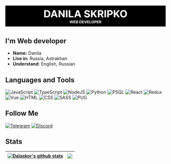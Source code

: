 ![Header](https://github.com/Dalaskor/Dalaskor/blob/main/assets/header.png?raw=true)

## I'm Web developer

- **Name:** Danila
- **Live in:** Russia, Astrakhan
- **Understand**: English, Russian

## Languages and Tools

![JavaScript](https://img.shields.io/badge/-JavaScript-000000?style=for-the-badge&logo=JavaScript)
![TypeScript](https://img.shields.io/badge/-TypeScript-000000?style=for-the-badge&logo=TypeScript)
![NodeJS](https://img.shields.io/badge/-NodeJs-000000?style=for-the-badge&logo=node.js)
![Python](https://img.shields.io/badge/-python-000000?style=for-the-badge&logo=python)
![PSQL](https://img.shields.io/badge/-psql-000000?style=for-the-badge&logo=postgresql)
![React](https://img.shields.io/badge/-react-000000?style=for-the-badge&logo=react)
![Redux](https://img.shields.io/badge/-redux-000000?style=for-the-badge&logo=redux)
![Vue](https://img.shields.io/badge/-Vue.js-000000?style=for-the-badge&logo=Vue.js)
![HTML](https://img.shields.io/badge/-HTML-000000?style=for-the-badge&logo=HTML5)
![CSS](https://img.shields.io/badge/-CSS-000000?style=for-the-badge&logo=CSS3&logoColor=2965F1)
![SASS](https://img.shields.io/badge/-SASS-000000?style=for-the-badge&logo=SASS)
![PUG](https://img.shields.io/badge/-PUG-000000?style=for-the-badge&logo=PUG)

## Follow Me

[![Telegram](https://img.shields.io/badge/-Telegram-000000?style=for-the-badge&logo=Telegram)](https://t.me/dalasprog)
[![Discord](https://img.shields.io/badge/-Discord-000000?style=for-the-badge&logo=Discord)](https://discordapp.com/users/851380986302562324/)

## Stats

| <a href="https://github.com/anuraghazra/github-readme-stats"><img align="center" src="https://github-readme-stats-nu-beige.vercel.app/api?username=dalaskor&show_icons=true&include_all_commits=true&theme=radical&hide_border=true" alt="Dalaskor's github stats" /></a> | <a href="https://github.com/anuraghazra/github-readme-stats"><img align="center" src="https://github-readme-stats-nu-beige.vercel.app/api/top-langs/?username=Dalaskor&layout=compact&theme=radical&hide_border=true" /></a> |
| ------------------------------------------------------------------------------------------------------------------------------------------------------------------------------------------------------------------------------------------------------------------ | ---------------------------------------------------------------------------------------------------------------------------------------------------------------------------------------------------------------------- |
